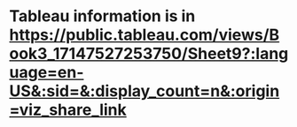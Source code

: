 # Tableau information is in https://public.tableau.com/views/Book3_17147527253750/Sheet9?:language=en-US&:sid=&:display_count=n&:origin=viz_share_link
